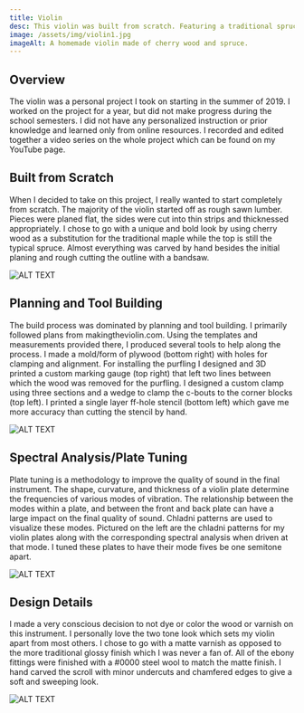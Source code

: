 ```yaml
---
title: Violin
desc: This violin was built from scratch. Featuring a traditional spruce top but with cherry wood sides, back, and neck, this violin sounds as great as it looks.
image: /assets/img/violin1.jpg
imageAlt: A homemade violin made of cherry wood and spruce.
---
```


## Overview

The violin was a personal project I took on starting in the summer of 2019. I worked on the project for a year, but did not make progress during the school semesters. I did not have any personalized instruction or prior knowledge and learned only from online resources. I recorded and edited together a video series on the whole project which can be found on my YouTube page.

## Built from Scratch

When I decided to take on this project, I really wanted to start completely from scratch. The majority of the violin started off as rough sawn lumber. Pieces were planed flat, the sides were cut into thin strips and thicknessed appropriately. I chose to go with a unique and bold look by using cherry wood as a substitution for the traditional maple while the top is still the typical spruce. Almost everything was carved by hand besides the initial planing and rough cutting the outline with a bandsaw.

![ALT TEXT](/assets/img/violin1.jpg)

## Planning and Tool Building

The build process was dominated by planning and tool building. I primarily followed plans from makingtheviolin.com. Using the templates and measurements provided there, I produced several tools to help along the process. I made a mold/form of plywood (bottom right) with holes for clamping and alignment. For installing the purfling I designed and 3D printed a custom marking gauge (top right) that left two lines between which the wood was removed for the purfling. I designed a custom clamp using three sections and a wedge to clamp the c-bouts to the corner blocks (top left). I printed a single layer ff-hole stencil (bottom left) which gave me more accuracy than cutting the stencil by hand.

![ALT TEXT](/assets/img/violin2.png)

## Spectral Analysis/Plate Tuning

Plate tuning is a methodology to improve the quality of sound in the final instrument. The shape, curvature, and thickness of a violin plate determine the frequencies of various modes of vibration. The relationship between the modes within a plate, and between the front and back plate can have a large impact on the final quality of sound. Chladni patterns are used to visualize these modes. Pictured on the left are the chladni patterns for my violin plates along with the corresponding spectral analysis when driven at that mode. I tuned these plates to have their mode fives be one semitone apart.

![ALT TEXT](/assets/img/violin3.png)

## Design Details

I made a very conscious decision to not dye or color the wood or varnish on this instrument. I personally love the two tone look which sets my violin apart from most others. I chose to go with a matte varnish as opposed to the more traditional glossy finish which I was never a fan of. All of the ebony fittings were finished with a #0000 steel wool to match the matte finish. I hand carved the scroll with minor undercuts and chamfered edges to give a soft and sweeping look.

![ALT TEXT](/assets/img/violin4.png)
